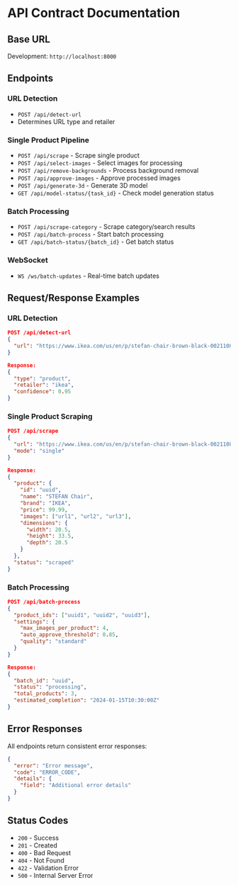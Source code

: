 # API Contract Documentation

## Base URL
Development: `http://localhost:8000`

## Endpoints

### URL Detection
- `POST /api/detect-url`
- Determines URL type and retailer

### Single Product Pipeline
- `POST /api/scrape` - Scrape single product
- `POST /api/select-images` - Select images for processing
- `POST /api/remove-backgrounds` - Process background removal
- `POST /api/approve-images` - Approve processed images
- `POST /api/generate-3d` - Generate 3D model
- `GET /api/model-status/{task_id}` - Check model generation status

### Batch Processing
- `POST /api/scrape-category` - Scrape category/search results
- `POST /api/batch-process` - Start batch processing
- `GET /api/batch-status/{batch_id}` - Get batch status

### WebSocket
- `WS /ws/batch-updates` - Real-time batch updates

## Request/Response Examples

### URL Detection
```json
POST /api/detect-url
{
  "url": "https://www.ikea.com/us/en/p/stefan-chair-brown-black-00211088/"
}

Response:
{
  "type": "product",
  "retailer": "ikea",
  "confidence": 0.95
}
```

### Single Product Scraping
```json
POST /api/scrape
{
  "url": "https://www.ikea.com/us/en/p/stefan-chair-brown-black-00211088/",
  "mode": "single"
}

Response:
{
  "product": {
    "id": "uuid",
    "name": "STEFAN Chair",
    "brand": "IKEA",
    "price": 99.99,
    "images": ["url1", "url2", "url3"],
    "dimensions": {
      "width": 20.5,
      "height": 33.5,
      "depth": 20.5
    }
  },
  "status": "scraped"
}
```

### Batch Processing
```json
POST /api/batch-process
{
  "product_ids": ["uuid1", "uuid2", "uuid3"],
  "settings": {
    "max_images_per_product": 4,
    "auto_approve_threshold": 0.85,
    "quality": "standard"
  }
}

Response:
{
  "batch_id": "uuid",
  "status": "processing",
  "total_products": 3,
  "estimated_completion": "2024-01-15T10:30:00Z"
}
```

## Error Responses

All endpoints return consistent error responses:

```json
{
  "error": "Error message",
  "code": "ERROR_CODE",
  "details": {
    "field": "Additional error details"
  }
}
```

## Status Codes

- `200` - Success
- `201` - Created
- `400` - Bad Request
- `404` - Not Found
- `422` - Validation Error
- `500` - Internal Server Error
